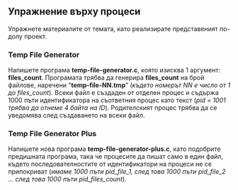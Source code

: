 ## Упражнение върху процеси
Упражнете материалите от темата, като реализирате представеният по-долу проект.

### Temp File Generator

Напишете програма **temp-file-generator.c**, която изисква 1 аргумент: **files_count**. Програмата трябва да генерира **files_count** на брой файлове, наречени "**temp-file-NN.tmp**" (_където номерът NN е число от 1 до files_count_). Всеки файл е създаден от отделен процес и съдържа 1000 пъти идентификатора на съответния процес като текст (_pid = 1001 трябва да отнеме 4 байта на ID_). Родителският процес трябва да се уведомява след създаването на всеки файл.

### Temp File Generator Plus

Напишете нова програма **temp-file-generator-plus.c**, като подобрите предишната програма, така че процесите да пишат само в един файл, където последователностите от идентификатори на процеси не се припокриват (_имаме 1000 пъти pid_file_1, след това 1000 пъти pid_file_2 ... след това 1000 пъти pid_files_count_).
